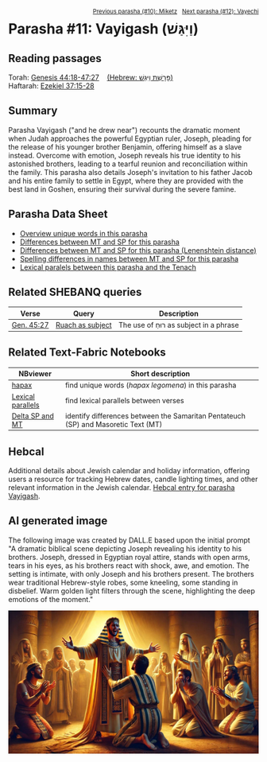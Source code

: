 <span style="float: right;"><sup><a href="../10%20-%20Miketz">Previous parasha (#10): Miketz</a> &nbsp;&nbsp;<a href="../12%20-%20Vayechi">Next parasha (#12): Vayechi</a></sup></span>

# Parasha #11: Vayigash (וַיִּגַּשׁ) <a name="start"></a>

## Reading passages

Torah: <a href="https://www.stepbible.org/?q=version=NASB2020|reference=Gen.44:18-47:27&options=HNVUG" target="_blank">Genesis 44:18-47:27</a> &nbsp;&nbsp; <a href="https://tikkun.io/#/p/vayigash" target="_blank">(Hebrew: פָּרָשַׁת וַיִּגַּשׁ)</a><br>
Haftarah: <a href="https://www.stepbible.org/?q=version=NASB2020|reference=Eze.37:15-28&options=HNVUG" target="_blank">Ezekiel 37:15-28</a>

## Summary

Parasha Vayigash ("and he drew near") recounts the dramatic moment when Judah approaches the powerful Egyptian ruler, Joseph, pleading for the release of his younger brother Benjamin, offering himself as a slave instead. Overcome with emotion, Joseph reveals his true identity to his astonished brothers, leading to a tearful reunion and reconciliation within the family. This parasha also details Joseph's invitation to his father Jacob and his entire family to settle in Egypt, where they are provided with the best land in Goshen, ensuring their survival during the severe famine.

## Parasha Data Sheet

<ul><li><a href="https://tonyjurg.github.io/Parashot/WeeklyParasha/11%20-%20Vayigash/hapax_legomena(Vayigash).html" target="_blank">Overview unique words in this parasha</a>
</li><li><a href="https://tonyjurg.github.io/Parashot/WeeklyParasha/11%20-%20Vayigash/differences_MT_SP(Vayigash).html" target="_blank">Differences between MT and SP for this parasha</a>
</li><li><a href="https://tonyjurg.github.io/Parashot/WeeklyParasha/11%20-%20Vayigash/levenshtein_differences_MT_SP(Vayigash).html" target="_blank">Differences between MT and SP for this parasha (Lenenshtein distance)</a>
</li><li><a href="https://tonyjurg.github.io/Parashot/WeeklyParasha/11%20-%20Vayigash/spelling_differences_SP_MT(Vayigash).html" target="_blank">Spelling differences in names between MT and SP for this parasha</a>
</li><li><a href="https://tonyjurg.github.io/Parashot/WeeklyParasha/11%20-%20Vayigash/lexical_parallels(Vayigash).html" target="_blank">Lexical paralels between this parasha and the Tenach</a>
</li></ul>

## Related SHEBANQ queries

Verse | Query | Description
--- | --- | ---
<a href="https://www.stepbible.org/?q=version=NASB2020\|reference=Gen.45:27&options=HNVUG" target="_blank">Gen. 45:27</a> | <a href="https://shebanq.ancient-data.org/hebrew/text?iid=6312	&version=2021&page=1&mr=r&qw=q" target="_blank">Ruach as subject</a> | The use of רוּחַ as subject in a phrase

## Related Text-Fabric Notebooks

NBviewer | Short description
---|---
<a href="https://nbviewer.org/github/tonyjurg/Parashot/blob/main/WeeklyParasha/11%20-%20Vayigash/hapax.ipynb" target="_blank">hapax</a>| find unique words (*hapax legomena*) in this parasha
<a href="https://nbviewer.org/github/tonyjurg/Parashot/blob/main/WeeklyParasha/11%20-%20Vayigash/lexical_parallels.ipynb" target="_blank">Lexical parallels</a>| find lexical parallels between verses
<a href="https://nbviewer.org/github/tonyjurg/Parashot/blob/main/WeeklyParasha/11%20-%20Vayigash/delta_mt_and_sp.ipynb" target="_blank">Delta SP and MT</a>| identify differences between the Samaritan Pentateuch (SP) and Masoretic Text (MT)

## Hebcal

Additional details about Jewish calendar and holiday information, offering users a resource for tracking Hebrew dates, candle lighting times, and other relevant information in the Jewish calendar. <a href="https://www.hebcal.com/sedrot/vayigash" target="_blank">Hebcal entry for parasha Vayigash</a>.

## AI generated image

The following image was created by DALL.E based upon the initial prompt "A dramatic biblical scene depicting Joseph revealing his identity to his brothers. Joseph, dressed in Egyptian royal attire, stands with open arms, tears in his eyes, as his brothers react with shock, awe, and emotion. The setting is intimate, with only Joseph and his brothers present. The brothers wear traditional Hebrew-style robes, some kneeling, some standing in disbelief. Warm golden light filters through the scene, highlighting the deep emotions of the moment."

<img src="images/DALL-E-vayigash.jpg">
